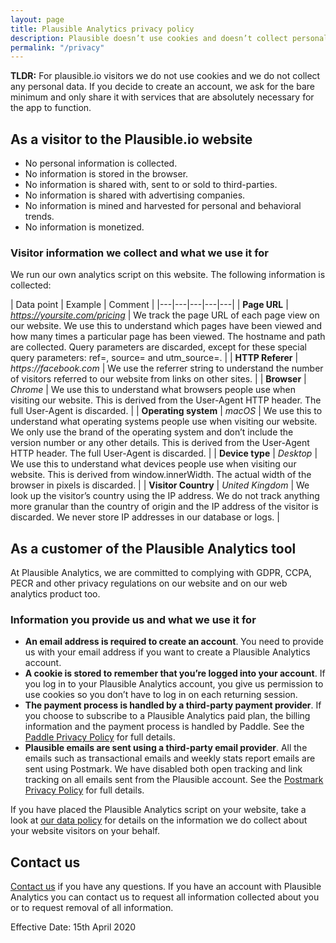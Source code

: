 ```yaml
---
layout: page
title: Plausible Analytics privacy policy
description: Plausible doesn’t use cookies and doesn’t collect personal data. Your data is your data, period.
permalink: "/privacy"
---
```


**TLDR:** For plausible.io visitors we do not use cookies and we do not collect any personal data. If you decide to create an account, we ask for the bare minimum and only share it with services that are absolutely necessary for the app to function.

## As a visitor to the Plausible.io website

- No personal information is collected.
- No information is stored in the browser.
- No information is shared with, sent to or sold to third-parties.
- No information is shared with advertising companies.
- No information is mined and harvested for personal and behavioral trends.
- No information is monetized.

### Visitor information we collect and what we use it for

We run our own analytics script on this website. The following information is collected:

| Data point | Example | Comment |
|---|---|---|---|---|
| **Page URL** | _https://yoursite.com/pricing_ | We track the page URL of each page view on our website. We use this to understand which pages have been viewed and how many times a particular page has been viewed. The hostname and path are collected. Query parameters are discarded, except for these special query parameters: ref=, source= and utm_source=. |
| **HTTP Referer** | _https://facebook.com_ | We use the referrer string to understand the number of visitors referred to our website from links on other sites. |
| **Browser** | _Chrome_ | We use this to understand what browsers people use when visiting our website. This is derived from the User-Agent HTTP header. The full User-Agent is discarded. |
| **Operating system** | _macOS_ | We use this to understand what operating systems people use when visiting our website. We only use the brand of the operating system and don’t include the version number or any other details. This is derived from the User-Agent HTTP header. The full User-Agent is discarded. |
| **Device type**  | _Desktop_ | We use this to understand what devices people use when visiting our website. This is derived from window.innerWidth. The actual width of the browser in pixels is discarded. |
| **Visitor Country**  | _United Kingdom_ | We look up the visitor’s country using the IP address. We do not track anything more granular than the country of origin and the IP address of the visitor is discarded. We never store IP addresses in our database or logs. |

## As a customer of the Plausible Analytics tool

At Plausible Analytics, we are committed to complying with GDPR, CCPA, PECR and other privacy regulations on our website and on our web analytics product too.

### Information you provide us and what we use it for

- **An email address is required to create an account**. You need to provide us with your email address if you want to create a Plausible Analytics account.
- **A cookie is stored to remember that you’re logged into your account**. If you log in to your Plausible Analytics account, you give us permission to use cookies so you don’t have to log in on each returning session.
- **The payment process is handled by a third-party payment provider**. If you choose to subscribe to a Plausible Analytics paid plan, the billing information and the payment process is handled by Paddle. See the [Paddle Privacy Policy](https://paddle.com/privacy/) for full details.
- **Plausible emails are sent using a third-party email provider**. All the emails such as transactional emails and weekly stats report emails are sent using Postmark. We have disabled both open tracking and link tracking on all emails sent from the Plausible account. See the [Postmark Privacy Policy](https://postmarkapp.com/eu-privacy) for full details.

If you have placed the Plausible Analytics script on your website, take a look at [our data policy](https://plausible.io/data-policy) for details on the information we do collect about your website visitors on your behalf.

## Contact us

[Contact us](https://plausible.io/contact) if you have any questions. If you have an account with Plausible Analytics you can contact us to request all information collected about you or to request removal of all information.

Effective Date: 15th April 2020
